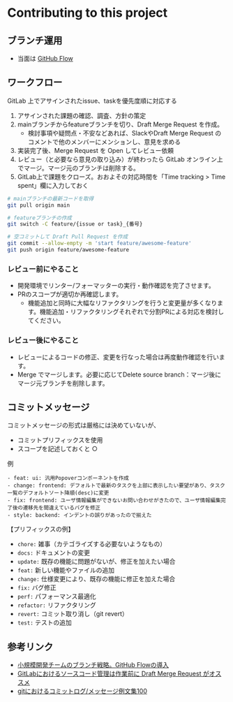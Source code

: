 # Contributing to this project

## ブランチ運用

- 当面は [GitHub Flow](http://b.pyar.bz/blog/2014/01/22/github-flow/)

## ワークフロー

GitLab 上でアサインされたissue、taskを優先度順に対応する

1. アサインされた課題の確認、調査、方針の策定
2. mainブランチからfeatureブランチを切り、Draft Merge Request を作成。
   - 検討事項や疑問点・不安などあれば、SlackやDraft Merge Request のコメントで他のメンバーにメンションし、意見を求める
3. 実装完了後、Merge Request を Open してレビュー依頼
4. レビュー（と必要なら意見の取り込み）が終わったら GitLab オンライン上でマージ。マージ元のブランチは削除する。
5. GitLab上で課題をクローズ。おおよその対応時間を「Time tracking > Time spent」欄に入力しておく

```sh
# mainブランチの最新コードを取得
git pull origin main

# featureブランチの作成
git switch -C feature/{issue or task}_{番号}

# 空コミットして Draft Pull Request を作成
git commit --allow-empty -m 'start feature/awesome-feature'
git push origin feature/awesome-feature
```

### レビュー前にやること

- 開発環境でリンター/フォーマッターの実行・動作確認を完了させます。
- PRのスコープが適切か再確認します。
  - 機能追加と同時に大幅なリファクタリングを行うと変更量が多くなります。機能追加・リファクタリングそれぞれで分割PRによる対応を検討してください。

### レビュー後にやること

- レビューによるコードの修正、変更を行なった場合は再度動作確認を行います。
- Merge でマージします。必要に応じてDelete source branch：マージ後にマージ元ブランチを削除します。

## コミットメッセージ

コミットメッセージの形式は厳格には決めていないが、

- コミットプリフィックスを使用
- スコープを記述しておくと ○

例
```
- feat: ui: 汎用Popoverコンポーネントを作成
- change: frontend: デフォルトで最新のタスクを上部に表示したい要望があり、タスク一覧のデフォルトソート降順(desc)に変更
- fix: frontend: ユーザ情報編集ができないお問い合わせがきたので、ユーザ情報編集完了後の遷移先を間違えているバグを修正
- style: backend: インデントの誤りがあったので揃えた
```

【プリフィックスの例】
- `chore:` 雑事（カテゴライズする必要ないようなもの）
- `docs:` ドキュメントの変更
- `update:` 既存の機能に問題がないが、修正を加えたい場合
- `feat:` 新しい機能やファイルの追加
- `change:` 仕様変更により、既存の機能に修正を加えた場合
- `fix:` バグ修正
- `perf:` パフォーマンス最適化
- `refactor:` リファクタリング
- `revert:` コミット取り消し（git revert）
- `test:` テストの追加

## 参考リンク

- [小規模開発チームのブランチ戦略。GitHub Flowの導入](https://techblog.insightedge.jp/entry/branch-strategy-github-flow)
- [GitLabにおけるソースコード管理は作業前に Draft Merge Request がオススメ](https://qiita.com/class_kouta/items/22ee58d3c72d2730c5a0)
- [gitにおけるコミットログ/メッセージ例文集100](https://gist.github.com/mono0926/e6ffd032c384ee4c1cef5a2aa4f778d7)
